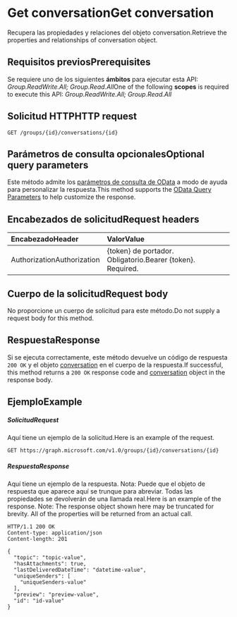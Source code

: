 # <a name="get-conversation"></a><span data-ttu-id="e9e77-101">Get conversation</span><span class="sxs-lookup"><span data-stu-id="e9e77-101">Get conversation</span></span>

<span data-ttu-id="e9e77-102">Recupera las propiedades y relaciones del objeto conversation.</span><span class="sxs-lookup"><span data-stu-id="e9e77-102">Retrieve the properties and relationships of conversation object.</span></span>
## <a name="prerequisites"></a><span data-ttu-id="e9e77-103">Requisitos previos</span><span class="sxs-lookup"><span data-stu-id="e9e77-103">Prerequisites</span></span>
<span data-ttu-id="e9e77-104">Se requiere uno de los siguientes **ámbitos** para ejecutar esta API: *Group.ReadWrite.All; Group.Read.All*</span><span class="sxs-lookup"><span data-stu-id="e9e77-104">One of the following **scopes** is required to execute this API: *Group.ReadWrite.All; Group.Read.All*</span></span>
## <a name="http-request"></a><span data-ttu-id="e9e77-105">Solicitud HTTP</span><span class="sxs-lookup"><span data-stu-id="e9e77-105">HTTP request</span></span>
<!-- { "blockType": "ignored" } -->
```http
GET /groups/{id}/conversations/{id}

```
## <a name="optional-query-parameters"></a><span data-ttu-id="e9e77-106">Parámetros de consulta opcionales</span><span class="sxs-lookup"><span data-stu-id="e9e77-106">Optional query parameters</span></span>
<span data-ttu-id="e9e77-107">Este método admite los [parámetros de consulta de OData](http://developer.microsoft.com/en-us/graph/docs/overview/query_parameters) a modo de ayuda para personalizar la respuesta.</span><span class="sxs-lookup"><span data-stu-id="e9e77-107">This method supports the [OData Query Parameters](http://developer.microsoft.com/en-us/graph/docs/overview/query_parameters) to help customize the response.</span></span>
## <a name="request-headers"></a><span data-ttu-id="e9e77-108">Encabezados de solicitud</span><span class="sxs-lookup"><span data-stu-id="e9e77-108">Request headers</span></span>
| <span data-ttu-id="e9e77-109">Encabezado</span><span class="sxs-lookup"><span data-stu-id="e9e77-109">Header</span></span>       | <span data-ttu-id="e9e77-110">Valor</span><span class="sxs-lookup"><span data-stu-id="e9e77-110">Value</span></span> |
|:---------------|:--------|
| <span data-ttu-id="e9e77-111">Authorization</span><span class="sxs-lookup"><span data-stu-id="e9e77-111">Authorization</span></span>  | <span data-ttu-id="e9e77-p101">{token} de portador. Obligatorio.</span><span class="sxs-lookup"><span data-stu-id="e9e77-p101">Bearer {token}. Required.</span></span>  |

## <a name="request-body"></a><span data-ttu-id="e9e77-114">Cuerpo de la solicitud</span><span class="sxs-lookup"><span data-stu-id="e9e77-114">Request body</span></span>
<span data-ttu-id="e9e77-115">No proporcione un cuerpo de solicitud para este método.</span><span class="sxs-lookup"><span data-stu-id="e9e77-115">Do not supply a request body for this method.</span></span>

## <a name="response"></a><span data-ttu-id="e9e77-116">Respuesta</span><span class="sxs-lookup"><span data-stu-id="e9e77-116">Response</span></span>

<span data-ttu-id="e9e77-117">Si se ejecuta correctamente, este método devuelve un código de respuesta `200 OK` y el objeto [conversation](../resources/conversation.md) en el cuerpo de la respuesta.</span><span class="sxs-lookup"><span data-stu-id="e9e77-117">If successful, this method returns a `200 OK` response code and [conversation](../resources/conversation.md) object in the response body.</span></span>
## <a name="example"></a><span data-ttu-id="e9e77-118">Ejemplo</span><span class="sxs-lookup"><span data-stu-id="e9e77-118">Example</span></span>
##### <a name="request"></a><span data-ttu-id="e9e77-119">Solicitud</span><span class="sxs-lookup"><span data-stu-id="e9e77-119">Request</span></span>
<span data-ttu-id="e9e77-120">Aquí tiene un ejemplo de la solicitud.</span><span class="sxs-lookup"><span data-stu-id="e9e77-120">Here is an example of the request.</span></span>
<!-- {
  "blockType": "request",
  "name": "get_conversation"
}-->
```http
GET https://graph.microsoft.com/v1.0/groups/{id}/conversations/{id}
```
##### <a name="response"></a><span data-ttu-id="e9e77-121">Respuesta</span><span class="sxs-lookup"><span data-stu-id="e9e77-121">Response</span></span>
<span data-ttu-id="e9e77-p102">Aquí tiene un ejemplo de la respuesta. Nota: Puede que el objeto de respuesta que aparece aquí se trunque para abreviar. Todas las propiedades se devolverán de una llamada real.</span><span class="sxs-lookup"><span data-stu-id="e9e77-p102">Here is an example of the response. Note: The response object shown here may be truncated for brevity. All of the properties will be returned from an actual call.</span></span>
<!-- {
  "blockType": "response",
  "truncated": true,
  "@odata.type": "microsoft.graph.conversation"
} -->
```http
HTTP/1.1 200 OK
Content-type: application/json
Content-length: 201

{
  "topic": "topic-value",
  "hasAttachments": true,
  "lastDeliveredDateTime": "datetime-value",
  "uniqueSenders": [
    "uniqueSenders-value"
  ],
  "preview": "preview-value",
  "id": "id-value"
}
```

<!-- uuid: 8fcb5dbc-d5aa-4681-8e31-b001d5168d79
2015-10-25 14:57:30 UTC -->
<!-- {
  "type": "#page.annotation",
  "description": "Get conversation",
  "keywords": "",
  "section": "documentation",
  "tocPath": ""
}-->
